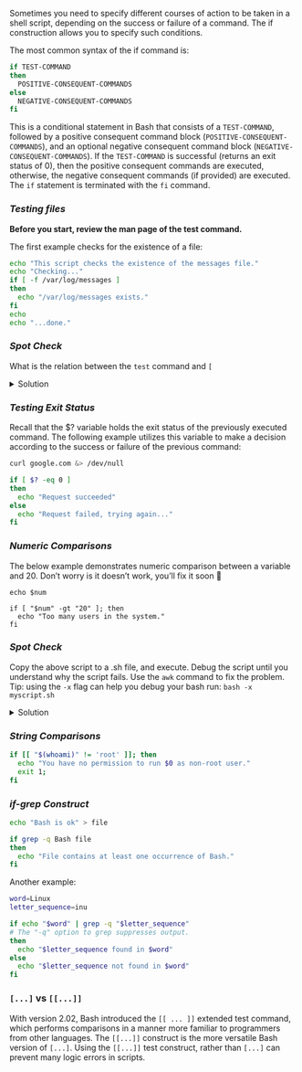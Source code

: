 Sometimes you need to specify different courses of action to be taken in a shell script, depending on the success or failure of a command. The if construction allows you to specify such conditions.

The most common syntax of the if command is:
```bash
if TEST-COMMAND
then
  POSITIVE-CONSEQUENT-COMMANDS
else
  NEGATIVE-CONSEQUENT-COMMANDS
fi
```
This is a conditional statement in Bash that consists of a `TEST-COMMAND`, followed by a positive consequent command block (`POSITIVE-CONSEQUENT-COMMANDS`), and an optional negative consequent command block (`NEGATIVE-CONSEQUENT-COMMANDS`). If the `TEST-COMMAND` is successful (returns an exit status of 0), then the positive consequent commands are executed, otherwise, the negative consequent commands (if provided) are executed. The `if` statement is terminated with the `fi` command.

### *Testing files*
**Before you start, review the man page of the test command.**

The first example checks for the existence of a file:
```bash
echo "This script checks the existence of the messages file."
echo "Checking..."
if [ -f /var/log/messages ]
then
  echo "/var/log/messages exists."
fi
echo
echo "...done."
```

### *Spot Check*
What is the relation between the `test` command and `[`
<details>
  <summary>
     Solution
  </summary>

The [ command is actually a synonym for the test command in Linux. They both provide similar functionality, allowing you to perform various tests and evaluations in shell scripts.

</details>

### *Testing Exit Status*
Recall that the $? variable holds the exit status of the previously executed command. The following example utilizes this variable to make a decision according to the success or failure of the previous command:
```bash
curl google.com &> /dev/null

if [ $? -eq 0 ]
then
  echo "Request succeeded"
else
  echo "Request failed, trying again..."
fi
```

### *Numeric Comparisons*
The below example demonstrates numeric comparison between a variable and 20. Don’t worry is it doesn’t work, you’ll fix it soon 🙂
```bashnum=$(wc -l /etc/passwd)
echo $num

if [ "$num" -gt "20" ]; then
  echo "Too many users in the system."
fi
```

### *Spot Check*
Copy the above script to a .sh file, and execute. Debug the script until you understand why the script fails. Use the `awk` command to fix the problem. Tip: using the `-x` flag can help you debug your bash run: `bash -x myscript.sh`
<details>
  <summary>
     Solution
  </summary>

```bash
num=$(wc -l /etc/passwd | awk '{ print $1 }')

echo $num

if [ "$num" -gt "20" ]; then
  echo "Too many users in the system."
fi
```

</details>

### *String Comparisons*
```bash
if [[ "$(whoami)" != 'root' ]]; then
  echo "You have no permission to run $0 as non-root user."
  exit 1;
fi
```

### *if-grep Construct*
```bash
echo "Bash is ok" > file

if grep -q Bash file
then
  echo "File contains at least one occurrence of Bash."
fi
```
Another example:
```bash
word=Linux
letter_sequence=inu

if echo "$word" | grep -q "$letter_sequence"
# The "-q" option to grep suppresses output.
then
  echo "$letter_sequence found in $word"
else
  echo "$letter_sequence not found in $word"
fi
```

### `[...]` vs `[[...]]`
With version 2.02, Bash introduced the `[[ ... ]]` extended test command, which performs comparisons in a manner more familiar to programmers from other languages. The `[[...]]` construct is the more versatile Bash version of `[...]`. Using the `[[...]]` test construct, rather than `[...]` can prevent many logic errors in scripts.
